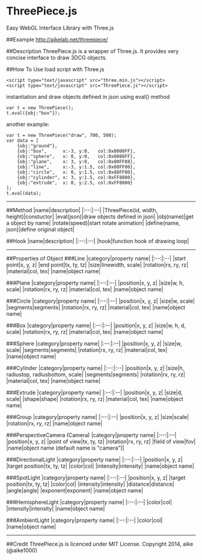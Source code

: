 ThreePiece.js
====
Easy WebGL Interface Library with Three.js

##Example
http://aikelab.net/threepiece/

##Description
ThreePiece.js is a wrapper of Three.js. It provides very concise interface to draw 3DCG objects.

##How To Use
load script with Three.js

    <script type="text/javascript" src="three.min.js"></script>
    <script type="text/javascript" src="ThreePiece.js"></script>

instantiation and draw objects defined in json using eval() method

    var t = new ThreePiece();
    t.eval({obj:"box"});

another example:

    var t = new ThreePiece("draw", 700, 500);
    var data = [
        {obj:"ground"},
        {obj:"box",      x:-3, y:0,   col:0x0000FF},
        {obj:"sphere",   x: 0, y:0,   col:0x0088FF},
        {obj:"plane",    x: 3, y:0,   col:0x00FF88},
        {obj:"line",     x:-3, y:1.5, col:0x00FF00},
        {obj:"circle",   x: 0, y:1.5, col:0x88FF00},
        {obj:"cylinder", x: 3, y:1.5, col:0xFF8800},
        {obj:"extrude",  x: 0, y:2.5, col:0xFF0000}
    ];
    t.eval(data);

---

##Method
|name|description|
|:--:|:--|
|ThreePiece(id, width, height)|constuctor|
|eval(json)|draw objects defined in json|
|obj(name)|get a object by name|
|rotate(speed)|start rotate animation|
|define(name, json)|define original object|
  
##Hook
|name|description|
|:--:|:--|
|hook|function hook of drawing loop|
  
---

##Properties of Object
###Line
|category|property name|
|:--:|:--|
|start point|x, y, z|
|end point|tx, ty, tz|
|size|linewidth, scale|
|rotation|rx, ry, rz|
|material|col, tex|
|name|object name|

###Plane
|category|property name|
|:--:|:--|
|position|x, y, z|
|size|w, h, scale|
|rotation|rx, ry, rz|
|material|col, tex|
|name|object name|

###Circle
|category|property name|
|:--:|:--|
|position|x, y, z|
|size|w, scale|
|segments|segments|
|rotation|rx, ry, rz|
|material|col, tex|
|name|object name|

###Box
|category|property name|
|:--:|:--|
|position|x, y, z|
|size|w, h, d, scale|
|rotation|rx, ry, rz|
|material|col, tex|
|name|object name|

###Sphere
|category|property name|
|:--:|:--|
|position|x, y, z|
|size|w, scale|
|segments|segments|
|rotation|rx, ry, rz|
|material|col, tex|
|name|object name|

###Cylinder
|category|property name|
|:--:|:--|
|position|x, y, z|
|size|h, radiustop, radiusbottom, scale|
|segments|segments|
|rotation|rx, ry, rz|
|material|col, tex|
|name|object name|

###Extrude
|category|property name|
|:--:|:--|
|position|x, y, z|
|size|d, scale|
|shape|shape|
|rotation|rx, ry, rz|
|material|col, tex|
|name|object name|

###Group
|category|property name|
|:--:|:--|
|position|x, y, z|
|size|scale|
|rotation|rx, ry, rz|
|name|object name|

###PerspectiveCamera (Camera)
|category|property name|
|:--:|:--|
|position|x, y, z|
|point of view|tx, ty, tz|
|rotation|rx, ry, rz|
|field of view|fov|
|name|object name (default name is "camera")|

###DirectionalLight
|category|property name|
|:--:|:--|
|position|x, y, z|
|target position|tx, ty, tz|
|color|col|
|intensity|intensity|
|name|object name|

###SpotLight
|category|property name|
|:--:|:--|
|position|x, y, z|
|target position|tx, ty, tz|
|color|col|
|intensity|intensity|
|distance|distance|
|angle|angle|
|exponent|exponent|
|name|object name|

###HemisphereLight
|category|property name|
|:--:|:--|
|color|col|
|intensity|intensity|
|name|object name|

###AmbientLight
|category|property name|
|:--:|:--|
|color|col|
|name|object name|

---

##Credit
ThreePiece.js is licenced under MIT License. Copyright 2014, aike (@aike1000)
